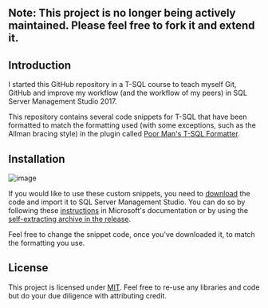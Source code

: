 ## Note: This project is no longer being actively maintained. Please feel free to fork it and extend it. 

## Introduction
I started this GitHub repository in a T-SQL course to teach myself Git, GitHub and improve my workflow (and the workflow of my peers) in SQL Server Management Studio 2017.

This repository contains several code snippets for T-SQL that have been formatted to match the formatting used (with some exceptions, such as the Allman bracing style) in the plugin called [Poor Man's T-SQL Formatter](http://architectshack.com/PoorMansTSqlFormatter.ashx). 

## Installation
![image](https://user-images.githubusercontent.com/28933557/49325253-1d906500-f4f4-11e8-8377-38a03b0b250b.png)

If you would like to use these custom snippets, you need to [download](https://github.com/asathkumara/SSMS17-CodeSnippets/releases/tag/v1.0) the code and import it to SQL Server Management Studio. You can do so by following these [instructions](https://docs.microsoft.com/en-us/sql/relational-databases/scripting/add-transact-sql-snippets?view=sql-server-2017) in Microsoft's documentation or by using the [self-extracting archive in the release](https://github.com/asathkumara/SSMS17-CodeSnippets/releases/download/v1.0/SSMS17CodeSnippets.v.1.0.exe).

Feel free to change the snippet code, once you've downloaded it, to match the formatting you use. 

## License
This project is licensed under [MIT](https://github.com/asathkumara/SSMS17-Code-Snippets/blob/master/LICENSE). Feel free to re-use any libraries and code but do your due diligence with attributing credit.
